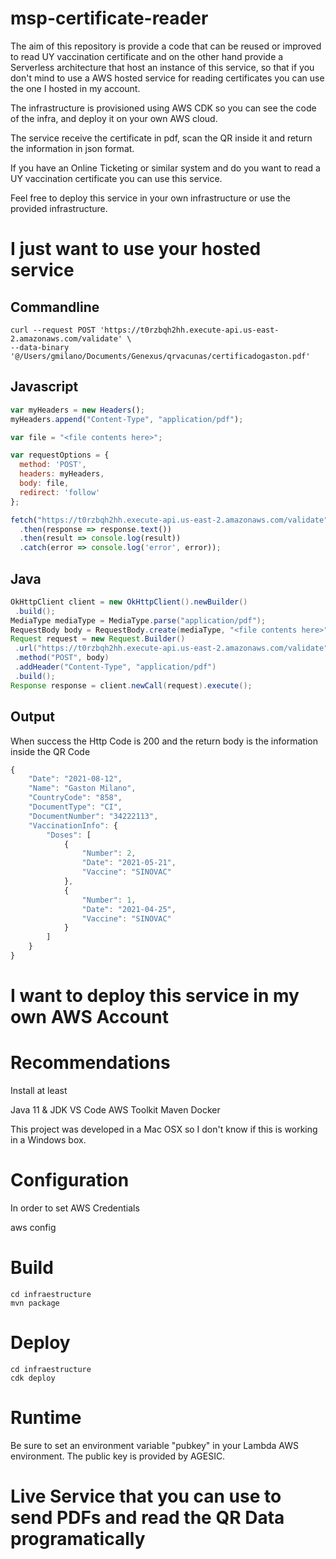 # msp-certificate-reader

The aim of this repository is provide a code that can be reused or improved to read UY vaccination certificate and on the other hand provide a Serverless architecture that host an instance of this service, so that if you don't mind to use a AWS hosted service for reading certificates you can use the one I hosted in my account.

The infrastructure is provisioned using AWS CDK so you can see the code of the infra, and deploy it on your own AWS cloud.

The service receive the certificate in pdf, scan the QR inside it and return the information in json format.

If you have an Online Ticketing or similar system and do you want to read a UY vaccination certificate you can use this service. 

Feel free to deploy this service in your own infrastructure or use the provided infrastructure. 

# I just want to use your hosted service

## Commandline
```
curl --request POST 'https://t0rzbqh2hh.execute-api.us-east-2.amazonaws.com/validate' \
--data-binary '@/Users/gmilano/Documents/Genexus/qrvacunas/certificadogaston.pdf'
```

## Javascript
```javascript
var myHeaders = new Headers();
myHeaders.append("Content-Type", "application/pdf");

var file = "<file contents here>";

var requestOptions = {
  method: 'POST',
  headers: myHeaders,
  body: file,
  redirect: 'follow'
};

fetch("https://t0rzbqh2hh.execute-api.us-east-2.amazonaws.com/validate", requestOptions)
  .then(response => response.text())
  .then(result => console.log(result))
  .catch(error => console.log('error', error));
 ```
 
 ## Java
 ```java
 OkHttpClient client = new OkHttpClient().newBuilder()
  .build();
MediaType mediaType = MediaType.parse("application/pdf");
RequestBody body = RequestBody.create(mediaType, "<file contents here>");
Request request = new Request.Builder()
  .url("https://t0rzbqh2hh.execute-api.us-east-2.amazonaws.com/validate")
  .method("POST", body)
  .addHeader("Content-Type", "application/pdf")
  .build();
Response response = client.newCall(request).execute();
```

## Output 

When success the Http Code is 200 and the return body is the information inside the QR Code


```javascript
{
    "Date": "2021-08-12",
    "Name": "Gaston Milano",
    "CountryCode": "858",
    "DocumentType": "CI",
    "DocumentNumber": "34222113",
    "VaccinationInfo": {
        "Doses": [
            {
                "Number": 2,
                "Date": "2021-05-21",
                "Vaccine": "SINOVAC"
            },
            {
                "Number": 1,
                "Date": "2021-04-25",
                "Vaccine": "SINOVAC"
            }
        ]
    }
}
```

# I want to deploy this service in my own AWS Account

# Recommendations

Install at least

Java 11 & JDK
VS Code
AWS Toolkit
Maven
Docker

This project was developed in a Mac OSX so I don't know if this is working in a Windows box.

# Configuration

In order to set AWS Credentials

aws config 


# Build

```
cd infraestructure
mvn package
```

# Deploy

```
cd infraestructure
cdk deploy
```

# Runtime

Be sure to set an environment variable "pubkey" in your Lambda AWS environment. 
The public key is provided by AGESIC.

# Live Service that you can use to send PDFs and read the QR Data programatically




